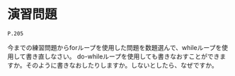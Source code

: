 
演習問題
========

`P.205`

今までの練習問題からforループを使用した問題を数題選んで、whileループを使用して書き直しなさい。
do-whileループを使用しても書きなおすことができますか。そのように書きなおしたりしますか。しないとしたら、なぜですか。


